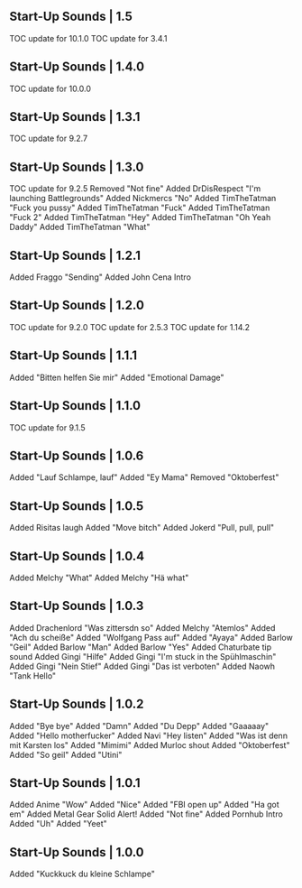 Start-Up Sounds | 1.5
---------------------
TOC update for 10.1.0
TOC update for 3.4.1

Start-Up Sounds | 1.4.0
-----------------------
TOC update for 10.0.0

Start-Up Sounds | 1.3.1
-----------------------
TOC update for 9.2.7

Start-Up Sounds | 1.3.0
-----------------------
TOC update for 9.2.5
Removed "Not fine"
Added DrDisRespect "I'm launching Battlegrounds"
Added Nickmercs "No"
Added TimTheTatman "Fuck you pussy"
Added TimTheTatman "Fuck"
Added TimTheTatman "Fuck 2"
Added TimTheTatman "Hey"
Added TimTheTatman "Oh Yeah Daddy"
Added TimTheTatman "What"

Start-Up Sounds | 1.2.1
-----------------------
Added Fraggo "Sending"
Added John Cena Intro

Start-Up Sounds | 1.2.0
-----------------------
TOC update for 9.2.0
TOC update for 2.5.3
TOC update for 1.14.2

Start-Up Sounds | 1.1.1
-----------------------
Added "Bitten helfen Sie mir"
Added "Emotional Damage"

Start-Up Sounds | 1.1.0
-----------------------
TOC update for 9.1.5

Start-Up Sounds | 1.0.6
-----------------------
Added "Lauf Schlampe, lauf"
Added "Ey Mama"
Removed "Oktoberfest"

Start-Up Sounds | 1.0.5
-----------------------
Added Risitas laugh
Added "Move bitch"
Added Jokerd "Pull, pull, pull"

Start-Up Sounds | 1.0.4
-----------------------
Added Melchy "What"
Added Melchy "Hä what"

Start-Up Sounds | 1.0.3
-----------------------
Added Drachenlord "Was zittersdn so"
Added Melchy "Atemlos"
Added "Ach du scheiße"
Added "Wolfgang Pass auf"
Added "Ayaya"
Added Barlow "Geil"
Added Barlow "Man"
Added Barlow "Yes"
Added Chaturbate tip sound
Added Gingi "Hilfe"
Added Gingi "I'm stuck in the Spühlmaschin"
Added Gingi "Nein Stief"
Added Gingi "Das ist verboten"
Added Naowh "Tank Hello"

Start-Up Sounds | 1.0.2
-----------------------
Added "Bye bye"
Added "Damn"
Added "Du Depp"
Added "Gaaaaay"
Added "Hello motherfucker"
Added Navi "Hey listen"
Added "Was ist denn mit Karsten los"
Added "Mimimi"
Added Murloc shout
Added "Oktoberfest"
Added "So geil"
Added "Utini"

Start-Up Sounds | 1.0.1
-----------------------
Added Anime "Wow"
Added "Nice"
Added "FBI open up"
Added "Ha got em"
Added Metal Gear Solid Alert!
Added "Not fine"
Added Pornhub Intro
Added "Uh"
Added "Yeet"

Start-Up Sounds | 1.0.0
-----------------------
Added "Kuckkuck du kleine Schlampe"